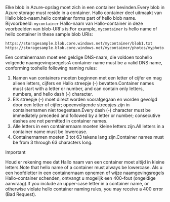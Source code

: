 <span data-ttu-id="e4286-101">Elke blob in Azure-opslag moet zich in een container bevinden.</span><span class="sxs-lookup"><span data-stu-id="e4286-101">Every blob in Azure storage must reside in a container.</span></span> <span data-ttu-id="e4286-102">Hallo container deel uitmaakt van Hallo blob-naam.</span><span class="sxs-lookup"><span data-stu-id="e4286-102">hello container forms part of hello blob name.</span></span> <span data-ttu-id="e4286-103">Bijvoorbeeld: `mycontainer` Hallo-naam van Hallo-container in deze voorbeelden van blob-URI's is:</span><span class="sxs-lookup"><span data-stu-id="e4286-103">For example, `mycontainer` is hello name of hello container in these sample blob URIs:</span></span>

    https://storagesample.blob.core.windows.net/mycontainer/blob1.txt
    https://storagesample.blob.core.windows.net/mycontainer/photos/myphoto.jpg

<span data-ttu-id="e4286-104">Een containernaam moet een geldige DNS-naam, die voldoen toohello volgende naamgevingsregels:</span><span class="sxs-lookup"><span data-stu-id="e4286-104">A container name must be a valid DNS name, conforming toohello following naming rules:</span></span>

1. <span data-ttu-id="e4286-105">Namen van containers moeten beginnen met een letter of cijfer en mag alleen letters, cijfers en Hallo streepje (-) bevatten.</span><span class="sxs-lookup"><span data-stu-id="e4286-105">Container names must start with a letter or number, and can contain only letters, numbers, and hello dash (-) character.</span></span>
2. <span data-ttu-id="e4286-106">Elk streepje (-) moet direct worden voorafgegaan en worden gevolgd door een letter of cijfer; opeenvolgende streepjes zijn in containernamen niet toegestaan.</span><span class="sxs-lookup"><span data-stu-id="e4286-106">Every dash (-) character must be immediately preceded and followed by a letter or number; consecutive dashes are not permitted in container names.</span></span>
3. <span data-ttu-id="e4286-107">Alle letters in een containernaam moeten kleine letters zijn.</span><span class="sxs-lookup"><span data-stu-id="e4286-107">All letters in a container name must be lowercase.</span></span>
4. <span data-ttu-id="e4286-108">Containernamen moeten 3 tot 63 tekens lang zijn.</span><span class="sxs-lookup"><span data-stu-id="e4286-108">Container names must be from 3 through 63 characters long.</span></span>

> [!IMPORTANT]
> <span data-ttu-id="e4286-109">Houd er rekening mee dat Hallo naam van een container moet altijd in kleine letters.</span><span class="sxs-lookup"><span data-stu-id="e4286-109">Note that hello name of a container must always be lowercase.</span></span> <span data-ttu-id="e4286-110">Als u een hoofdletter in een containernaam opnemen of wijze naamgevingsregels Hallo-container schenden, ontvangt u mogelijk een 400-fout (ongeldige aanvraag).</span><span class="sxs-lookup"><span data-stu-id="e4286-110">If you include an upper-case letter in a container name, or otherwise violate hello container naming rules, you may receive a 400 error (Bad Request).</span></span> 
> 
> 

